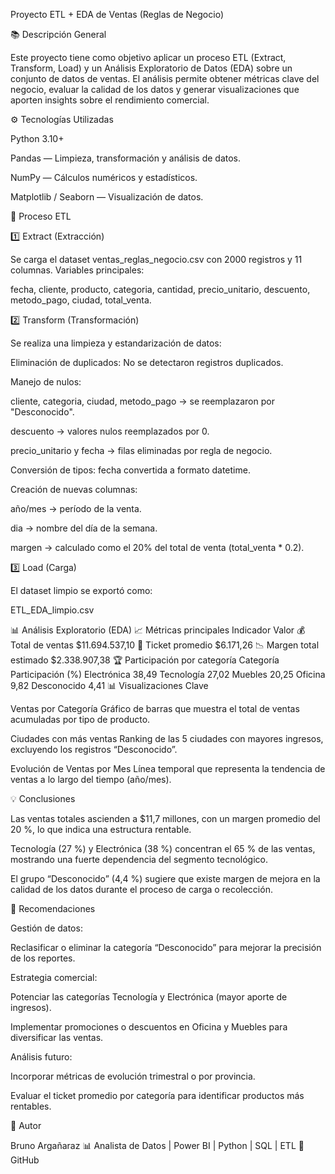 Proyecto ETL + EDA de Ventas (Reglas de Negocio)

📚 Descripción General

Este proyecto tiene como objetivo aplicar un proceso ETL (Extract, Transform, Load) y un Análisis Exploratorio de Datos (EDA) sobre un conjunto de datos de ventas.
El análisis permite obtener métricas clave del negocio, evaluar la calidad de los datos y generar visualizaciones que aporten insights sobre el rendimiento comercial.

⚙️ Tecnologías Utilizadas

Python 3.10+

Pandas — Limpieza, transformación y análisis de datos.

NumPy — Cálculos numéricos y estadísticos.

Matplotlib / Seaborn — Visualización de datos.

🧩 Proceso ETL

1️⃣ Extract (Extracción)

Se carga el dataset ventas_reglas_negocio.csv con 2000 registros y 11 columnas.
Variables principales:

fecha, cliente, producto, categoria, cantidad, precio_unitario, descuento, metodo_pago, ciudad, total_venta.

2️⃣ Transform (Transformación)

Se realiza una limpieza y estandarización de datos:

Eliminación de duplicados: No se detectaron registros duplicados.

Manejo de nulos:

cliente, categoria, ciudad, metodo_pago → se reemplazaron por "Desconocido".

descuento → valores nulos reemplazados por 0.

precio_unitario y fecha → filas eliminadas por regla de negocio.

Conversión de tipos: fecha convertida a formato datetime.

Creación de nuevas columnas:

año/mes → período de la venta.

dia → nombre del día de la semana.

margen → calculado como el 20% del total de venta (total_venta * 0.2).

3️⃣ Load (Carga)

El dataset limpio se exportó como:

ETL_EDA_limpio.csv

📊 Análisis Exploratorio (EDA)
📈 Métricas principales
Indicador	Valor
💰 Total de ventas	$11.694.537,10
🧾 Ticket promedio	$6.171,26
📉 Margen total estimado	$2.338.907,38
🏆 Participación por categoría
Categoría	Participación (%)
Electrónica	38,49
Tecnología	27,02
Muebles	20,25
Oficina	9,82
Desconocido	4,41
📊 Visualizaciones Clave

Ventas por Categoría
Gráfico de barras que muestra el total de ventas acumuladas por tipo de producto.

Ciudades con más ventas
Ranking de las 5 ciudades con mayores ingresos, excluyendo los registros “Desconocido”.

Evolución de Ventas por Mes
Línea temporal que representa la tendencia de ventas a lo largo del tiempo (año/mes).

💡 Conclusiones

Las ventas totales ascienden a $11,7 millones, con un margen promedio del 20 %, lo que indica una estructura rentable.

Tecnología (27 %) y Electrónica (38 %) concentran el 65 % de las ventas, mostrando una fuerte dependencia del segmento tecnológico.

El grupo “Desconocido” (4,4 %) sugiere que existe margen de mejora en la calidad de los datos durante el proceso de carga o recolección.

🚀 Recomendaciones

Gestión de datos:

Reclasificar o eliminar la categoría “Desconocido” para mejorar la precisión de los reportes.

Estrategia comercial:

Potenciar las categorías Tecnología y Electrónica (mayor aporte de ingresos).

Implementar promociones o descuentos en Oficina y Muebles para diversificar las ventas.

Análisis futuro:

Incorporar métricas de evolución trimestral o por provincia.

Evaluar el ticket promedio por categoría para identificar productos más rentables.

🧠 Autor

Bruno Argañaraz
📊 Analista de Datos | Power BI | Python | SQL | ETL
🔗 GitHub
